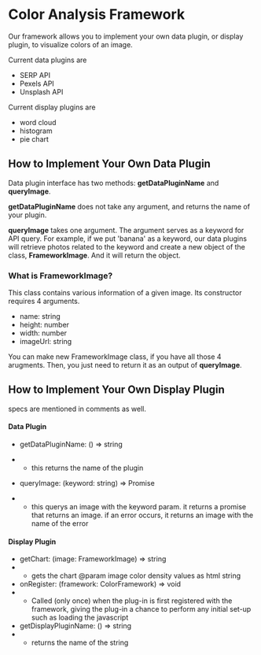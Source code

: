 # Color Analysis Framework 
Our framework allows you to implement your own data plugin, or display plugin, to visualize colors of an image. 

Current data plugins are 
- SERP API
- Pexels API
- Unsplash API

Current display plugins are
- word cloud
- histogram
- pie chart

## How to Implement Your Own Data Plugin
Data plugin interface has two methods: **getDataPluginName** and **queryImage**. 

**getDataPluginName** does not take any argument, and returns the name of your plugin. 

**queryImage** takes one argument. The argument serves as a keyword for API query. For example, if we put 'banana' as a keyword, our data plugins will retrieve photos related to the keyword and create a new object of the class, **FrameworkImage**. And it will return the object. 

### What is FrameworkImage?
This class contains various information of a given image. Its constructor requires 4 arguments.
- name: string
- height: number
- width: number
- imageUrl: string

You can make new FrameworkImage class, if you have all those 4 arugments. Then, you just need to return it as an output of **queryImage**. 

## How to Implement Your Own Display Plugin
specs are mentioned in comments as well.
#### Data Plugin
- getDataPluginName: () => string
- - this returns the name of the plugin

- queryImage: (keyword: string) => Promise<FrameworkImage>
- - this querys an image with the keyword param. it returns a promise that returns an image. if an error occurs, it returns an image with the name of the error

#### Display Plugin
- getChart: (image: FrameworkImage) => string
- - gets the chart @param image color density values as html string
- onRegister: (framework: ColorFramework) => void
- - Called (only once) when the plug-in is first registered with the framework, giving the plug-in a chance to perform any initial set-up such as loading the javascript
- getDisplayPluginName: () => string
- - returns the name of the string
